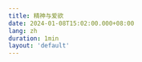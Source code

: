 ```yaml
---
title: 精神与爱欲
date: 2024-01-08T15:02:00.000+08:00
lang: zh
duration: 1min
layout: 'default'
---
```


<Title />

>《精神与爱欲》赫尔曼 · 黑塞

艺术不是纯粹的礼物，它绝不是白得的，而是要求很高的代价和牺牲。三年多的时间里，歌尔德蒙将自我奉献给这至高无上、不可或缺的艺术，牺牲掉艺术不是纯粹的礼物，它绝不是白得的，而是要求很高的代价和牺牲。三年多的时间里，歌尔德蒙将自我奉献给这至高无上、不可或缺的艺术，牺牲掉他所拥有的除爱欲之外的另一样东西一一

自由。他将无拘无束的状态、没有边界的流浪、浪荡不羁的漫游和一人独处的自在都一一割舍了。
